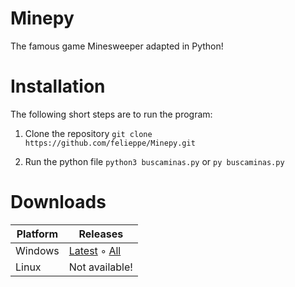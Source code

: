 # Minepy

The famous game Minesweeper adapted in Python!

# Installation
The following short steps are to run the program:
 1. Clone the repository
     `git clone https://github.com/felieppe/Minepy.git`
     
 2. Run the python file
 `python3 buscaminas.py`
 or
 `py buscaminas.py`


# Downloads

Platform | Releases
-------- | ------ 
Windows | [Latest](https://github.com/felieppe/Minepy/releases/latest) ◦ [All](https://github.com/felieppe/Minepy/releases/tag/1.0.0)
Linux | Not available!
